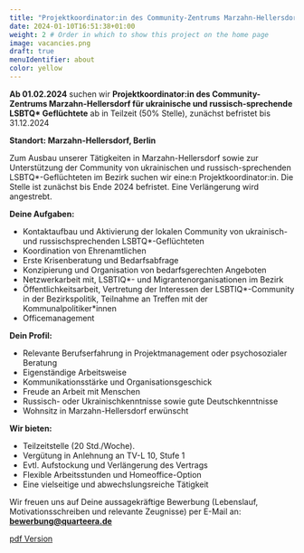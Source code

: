 ```yaml
---
title: "Projektkoordinator:in des Community-Zentrums Marzahn-Hellersdorf" # Title of your project
date: 2024-01-10T16:51:38+01:00
weight: 2 # Order in which to show this project on the home page
image: vacancies.png
draft: true
menuIdentifier: about
color: yellow
---
```


**Ab 01.02.2024** suchen wir **Projektkoordinator:in des Community-Zentrums Marzahn-Hellersdorf für ukrainische und russisch-sprechende LSBTQ\* Geflüchtete**  ab in Teilzeit (50% Stelle), zunächst befristet bis 31.12.2024

**Standort: Marzahn-Hellersdorf, Berlin**

Zum Ausbau unserer Tätigkeiten in Marzahn-Hellersdorf sowie zur Unterstützung der Community von ukrainischen und russisch-sprechenden LSBTQ\*-Geflüchteten im Bezirk suchen wir eine:n Projektkoordinator:in. Die Stelle ist zunächst bis Ende 2024 befristet. Eine Verlängerung wird angestrebt.

**Deine Aufgaben:**

- Kontaktaufbau und Aktivierung der lokalen Community von ukrainisch- und russischsprechenden LSBTQ\*-Geflüchteten
- Koordination von Ehrenamtlichen
- Erste Krisenberatung und Bedarfsabfrage
- Konzipierung und Organisation von bedarfsgerechten Angeboten
- Netzwerkarbeit mit, LSBTIQ\*- und Migrantenorganisationen im Bezirk
- Öffentlichkeitsarbeit, Vertretung der Interessen der LSBTIQ\*-Community in der Bezirkspolitik, Teilnahme an Treffen mit der Kommunalpolitiker\*innen
- Officemanagement  


**Dein Profil:**

- Relevante Berufserfahrung in Projektmanagement oder psychosozialer Beratung
- Eigenständige Arbeitsweise
- Kommunikationsstärke und Organisationsgeschick
- Freude an Arbeit mit Menschen
- Russisch- oder Ukrainischkenntnisse sowie gute Deutschkenntnisse
- Wohnsitz in Marzahn-Hellersdorf erwünscht


**Wir bieten:**

- Teilzeitstelle (20 Std./Woche).
- Vergütung in Anlehnung an TV-L 10, Stufe 1
- Evtl. Aufstockung und Verlängerung des Vertrags
- Flexible Arbeitsstunden und Homeoffice-Option
- Eine vielseitige und abwechslungsreiche Tätigkeit

Wir freuen uns auf Deine aussagekräftige Bewerbung (Lebenslauf, Motivationsschreiben und relevante Zeugnisse) per E-Mail an: **bewerbung@quarteera.de**

[pdf Version](https://quarteera.de/files/stelle/Projektkoordination_Marzahn-Hellersdorf_2024.pdf)